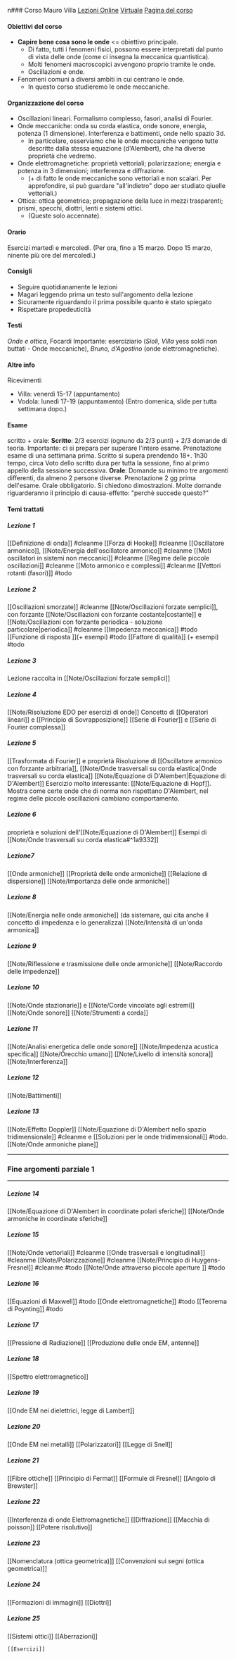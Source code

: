 n### Corso
Mauro Villa
[Lezioni Online](https://teams.microsoft.com/l/meetup-join/19%3ameeting_ZDQyMmMxMTItN2RiNC00ZTBjLTkxMjctZTg2OTk1MTk2MGE3%40thread.v2/0?context=%7b%22Tid%22%3a%22e99647dc-1b08-454a-bf8c-699181b389ab%22%2c%22Oid%22%3a%2255cf41f2-666e-4a8b-92e0-630878079bcc%22%7d) [Virtuale](https://virtuale.unibo.it/course/view.php?id=29417) [Pagina del corso](https://www.unibo.it/it/didattica/insegnamenti/insegnamento/2021/434319)

#### Obiettivi del corso
- __Capire bene cosa sono le onde__ <= obiettivo principale.
    - Di fatto, tutti i fenomeni fisici, possono essere interpretati dal punto di vista delle onde (come ci insegna la meccanica quantistica).
    - Molti fenomeni macroscopici avvengono proprio tramite le onde.
    - Oscillazioni e onde.
- Fenomeni comuni a diversi ambiti in cui centrano le onde.
    - In questo corso studieremo le onde meccaniche.

#### Organizzazione del corso
- Oscillazioni lineari. Formalismo complesso, fasori, analisi di Fourier.
- Onde meccaniche: onda su corda elastica, onde sonore, energia, potenza (1 dimensione). Interferenza e battimenti, onde nello spazio 3d.
    - In particolare, osserviamo che le onde meccaniche vengono tutte descritte dalla stessa equazione (d'Alembert), che ha diverse proprietà che vedremo.
- Onde elettromagnetiche: proprietà vettoriali; polarizzazione; energia e potenza in 3 dimensioni; interferenza e diffrazione.
    - (+  di fatto le onde meccaniche sono vettoriali e non scalari. Per approfondire, si può guardare "all'indietro" dopo aer studiato qiuelle vettoriali.)
 - Ottica: ottica geometrica; propagazione della luce in mezzi trasparenti; prismi, specchi, diottri, lenti e sistemi ottici.
    - (Queste solo accennate).

#### Orario
Esercizi martedì e mercoledì. (Per ora, fino a 15 marzo. Dopo 15 marzo, ninente più ore del mercoledì.)

#### Consigli
- Seguire quotidianamente le lezioni
- Magari leggendo prima un testo sull'argomento della lezione
- Sicuramente riguardando il prima possibile quanto è stato spiegato
- Rispettare propedeuticità


#### Testi
_Onde e ottica_, Focardi
Importante: eserciziario (_Sioli, Villa_ yess soldi non buttati - Onde meccaniche), _Bruno, d'Agostino_ (onde elettromagnetiche).

#### Altre info
Ricevimenti:
- Villa: venerdì 15-17 (appuntamento)
- Vodola: lunedì 17-19 (appuntamento)
(Entro domenica, slide per tutta settimana dopo.)

#### Esame
scritto + orale:
**Scritto**: 2/3 esercizi (ognuno da 2/3 punti) + 2/3 domande di teoria.
Importante: ci si prepara per superare l'intero esame. Prenotazione esame di una settimana prima.
Scritto si supera prendendo 18+. 1h30 tempo, circa
Voto dello scritto dura per tutta la sessione, fino al primo appello della sessione successiva.
**Orale**: Domande su minimo tre argomenti differenti, da almeno 2 persone diverse. Prenotazione 2 gg prima dell'esame.
Orale obbligatorio.
Si chiedono dimostrazioni. Molte domande riguarderanno il principio di causa-effetto: "perchè succede questo?"

#### Temi trattati
##### Lezione 1
[[Definizione di onda]] #cleanme
[[Forza di Hooke]] #cleanme
[[Oscillatore armonico]], [[Note/Energia dell'oscillatore armonico]] #cleanme
[[Moti oscillatori in sistemi non meccanici]] #cleanme
[[Regime delle piccole oscillazioni]] #cleanme
[[Moto armonico e complessi]] #cleanme
[[Vettori rotanti (fasori)]] #todo
##### Lezione 2
[[Oscillazioni smorzate]] #cleanme
[[Note/Oscillazioni forzate semplici]], con forzante [[Note/Oscillazioni con forzante costante|costante]] e [[Note/Oscillazioni con forzante periodica - soluzione particolare|periodica]] #cleanme
[[Impedenza meccanica]] #todo
[[Funzione di risposta ]](+ esempi) #todo
[[Fattore di qualità]] (+ esempi) #todo
##### Lezione 3
Lezione raccolta in [[Note/Oscillazioni forzate semplici]]
##### Lezione 4
[[Note/Risoluzione EDO per esercizi di onde]]
Concetto di [[Operatori lineari]] e [[Principio di Sovrapposizione]]
[[Serie di Fourier]] e [[Serie di Fourier complessa]]
##### Lezione 5
[[Trasformata di Fourier]] e proprietà
Risoluzione di [[Oscillatore armonico con forzante arbitraria]], 
[[Note/Onde trasversali su corda elastica|Onde trasversali su corda elastica]]
[[Note/Equazione di D'Alembert|Equazione di D'Alembert]]
Esercizio molto interessante: [[Note/Equazione di Hopf]]. Mostra come certe onde che di norma non rispettano D'Alembert, nel regime delle piccole oscillazioni cambiano comportamento.
##### Lezione 6
proprietà e soluzioni dell'[[Note/Equazione di D'Alembert]]
Esempi di [[Note/Onde trasversali su corda elastica#^1a9332]]
##### Lezione7
[[Onde armoniche]]
[[Proprietà delle onde armoniche]]
[[Relazione di dispersione]]
[[Note/Importanza delle onde armoniche]]
##### Lezione 8
[[Note/Energia nelle onde armoniche]] (da sistemare, qui cita anche il concetto di impedenza e lo generalizza)
[[Note/Intensità di un'onda armonica]]
##### Lezione 9
[[Note/Riflessione e trasmissione delle onde armoniche]]
[[Note/Raccordo delle impedenze]]
##### Lezione 10
[[Note/Onde stazionarie]] e [[Note/Corde vincolate agli estremi]]
[[Note/Onde sonore]]
[[Note/Strumenti a corda]]
##### Lezione 11
[[Note/Analisi energetica delle onde sonore]]
[[Note/Impedenza acustica specifica]]
[[Note/Orecchio umano]]
[[Note/Livello di intensità sonora]]
[[Note/Interferenza]]
##### Lezione 12
[[Note/Battimenti]]
##### Lezione 13
[[Note/Effetto Doppler]]
[[Note/Equazione di D'Alembert nello spazio tridimensionale]] #cleanme  e [[Soluzioni per le onde tridimensionali]] #todo.
[[Note/Onde armoniche piane]]

---
### Fine argomenti parziale 1
---

##### Lezione 14
[[Note/Equazione di D'Alembert in coordinate polari sferiche]]
[[Note/Onde armoniche in coordinate sferiche]]
##### Lezione 15
[[Note/Onde vettoriali]] #cleanme 
[[Onde trasversali e longitudinali]] #cleanme 
[[Note/Polarizzazione]] #cleanme
[[Note/Principio di Huygens-Fresnel]] #cleanme #todo
[[Note/Onde attraverso piccole aperture ]] #todo 
##### Lezione 16
[[Equazioni di Maxwell]] #todo
[[Onde elettromagnetiche]] #todo
[[Teorema di Poynting]] #todo
##### Lezione 17
[[Pressione di Radiazione]]
[[Produzione delle onde EM, antenne]]
##### Lezione 18
[[Spettro elettromagnetico]]
##### Lezione 19
[[Onde EM nei dielettrici, legge di Lambert]]
##### Lezione 20
[[Onde EM nei metalli]]
[[Polarizzatori]]
[[Legge di Snell]]
##### Lezione 21
[[Fibre ottiche]]
[[Principio di Fermat]]
[[Formule di Fresnel]]
[[Angolo di Brewster]]
##### Lezione 22
[[Interferenza di onde Elettromagnetiche]]
[[Diffrazione]]
[[Macchia di poisson]]
[[Potere risolutivo]]
##### Lezione 23
[[Nomenclatura (ottica geometrica)]]
[[Convenzioni sui segni (ottica geometrica)]]
##### Lezione 24
[[Formazioni di immagini]]
[[Diottri]]
##### Lezione 25
[[Sistemi ottici]]
[[Aberrazioni]]


    [[Esercizi]]